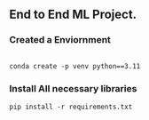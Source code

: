 ## End to End ML Project.


### Created a Enviornment

```

conda create -p venv python==3.11

```

### Install All necessary libraries

```
pip install -r requirements.txt
```




